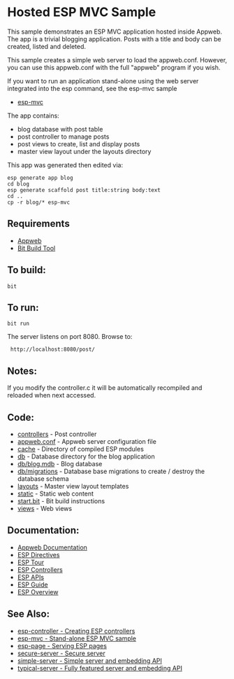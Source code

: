 Hosted ESP MVC Sample
===

This sample demonstrates an ESP MVC application hosted inside Appweb. 
The app is a trivial blogging application. Posts with a title and body 
can be created, listed and deleted.

This sample creates a simple web server to load the appweb.conf. However, you
can use this appweb.conf with the full "appweb" program if you wish.

If you want to run an application stand-alone using the web server integrated
into the esp command, see the esp-mvc sample

* [esp-mvc](../esp-mvc/README.md)

The app contains:
* blog database with post table
* post controller to manage posts
* post views to create, list and display posts
* master view layout under the layouts directory

This app was generated then edited via:

    esp generate app blog
    cd blog
    esp generate scaffold post title:string body:text
    cd ..
    cp -r blog/* esp-mvc

Requirements
---
* [Appweb](http://embedthis.com/downloads/appweb/download.ejs)
* [Bit Build Tool](http://embedthis.com/downloads/bit/download.ejs)

To build:
---
    bit 

To run:
---
    bit run

The server listens on port 8080. Browse to: 
 
     http://localhost:8080/post/

Notes:
---
If you modify the controller.c it will be automatically recompiled and reloaded when next accessed.

Code:
---
* [controllers](controllers/post.c) - Post controller
* [appweb.conf](appweb.conf) - Appweb server configuration file
* [cache](cache) - Directory of compiled ESP modules
* [db](db) - Database directory for the blog application
* [db/blog.mdb](db/blog.mdb) - Blog database 
* [db/migrations](db/migrations) - Database base migrations to create / destroy the database schema
* [layouts](layouts) - Master view layout templates 
* [static](static) - Static web content
* [start.bit](start.bit) - Bit build instructions
* [views](views) - Web views

Documentation:
---
* [Appweb Documentation](http://embedthis.com/products/appweb/doc/index.html)
* [ESP Directives](http://embedthis.com/products/appweb/doc/guide/appweb/users/dir/esp.html)
* [ESP Tour](http://embedthis.com/products/appweb/doc/guide/esp/users/tour.html)
* [ESP Controllers](http://embedthis.com/products/appweb/doc/guide/esp/users/controllers.html)
* [ESP APIs](http://embedthis.com/products/appweb/doc/api/esp.html)
* [ESP Guide](http://embedthis.com/products/appweb/doc/guide/esp/users/index.html)
* [ESP Overview](http://embedthis.com/products/appweb/doc/guide/esp/users/using.html)

See Also:
---
* [esp-controller - Creating ESP controllers](../esp-controller/README.md)
* [esp-mvc - Stand-alone ESP MVC sample](../esp-mvc/README.md)
* [esp-page - Serving ESP pages](../esp-page/README.md)
* [secure-server - Secure server](../secure-server/README.md)
* [simple-server - Simple server and embedding API](../simple-server/README.md)
* [typical-server - Fully featured server and embedding API](../typical-server/README.md)

